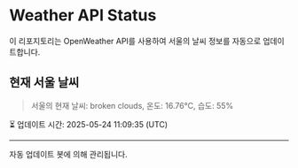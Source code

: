 
# Weather API Status

이 리포지토리는 OpenWeather API를 사용하여 서울의 날씨 정보를 자동으로 업데이트합니다.

## 현재 서울 날씨
> 서울의 현재 날씨: broken clouds, 온도: 16.76°C, 습도: 55%

⏳ 업데이트 시간: 2025-05-24 11:09:35 (UTC)

---
자동 업데이트 봇에 의해 관리됩니다.
